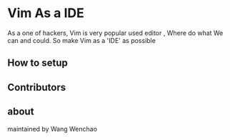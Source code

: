 # Vim As a IDE
  As a one of hackers, Vim  is very popular used editor , Where do  what We can  and could. So make Vim as a 'IDE'  as possible

## How  to setup

## Contributors

## about
  maintained by Wang Wenchao

